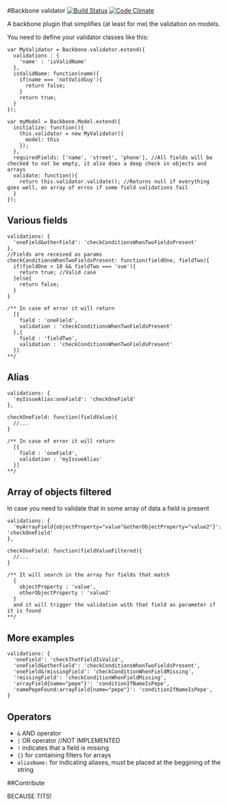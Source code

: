 
#Backbone validator [![Build Status](https://travis-ci.org/rafinskipg/Backbone.Validater.svg?branch=master)](https://travis-ci.org/rafinskipg/Backbone.Validater) [![Code Climate](https://codeclimate.com/github/rafinskipg/Backbone.Validater/badges/gpa.svg)](https://codeclimate.com/github/rafinskipg/Backbone.Validater)



A backbone plugin that simplifies (at least for me) the validation on models.

You need to define your validator classes like this:

````
var MyValidator = Backbone.validator.extend({
  validations : {
    'name' : 'isValidName'
  },
  isValidName: function(name){
    if(name === 'notValidGuy'){
      return false;
    }
    return true;
  }
});

var myModel = Backbone.Model.extend({
  initialize: function(){
    this.validator = new MyValidator({
      model: this
    });
  },
  requiredFields: ['name', 'street', 'phone'], //All fields will be checked to not be empty, it also does a deep check in objects and arrays
  validate: function(){
    return this.validator.validate(); //Returns null if everything goes well, an array of erros if some field validations fail
  }
});
````

## Various fields 

```
validations: {
  'oneField&otherField': 'checkConditionsWhenTwoFieldsPresent'
},
//Fields are received as params
checkConditionsWhenTwoFieldsPresent: function(fieldOne, fieldTwo){
  if(fieldOne > 10 && fieldTwo === 'sue'){
    return true; //Valid case
  }else{
    return false;
  }
}

/** In case of error it will return 
  [{ 
    field : 'oneField', 
    validation : 'checkConditionsWhenTwoFieldsPresent'
  },{ 
    field : 'fieldTwo', 
    validation : 'checkConditionsWhenTwoFieldsPresent'
  }] 
**/
```

## Alias

```
validations: {
  'myIssueAlias:oneField': 'checkOneField'
},

checkOneField: function(fieldValue){
  //...
}

/** In case of error it will return 
  [{ 
    field : 'oneField', 
    validation : 'myIssueAlias'
  }]
**/
```

## Array of objects filtered
In case you need to validate that in some array of data a field is present

```
validations: {
  'myArrayField{objectProperty="value"&otherObjectProperty="value2"}': 'checkOneField'
},

checkOneField: function(fieldValueFiltered){
  //...
}

/** It will search in the array for fields that match
  { 
    objectProperty : 'value', 
    otherObjectProperty : 'value2'
  }
  and it will trigger the validation with that field as parameter if it is found
**/
```

## More examples

````
validations: {
  'oneField': 'checkThatFieldIsValid',
  'oneField&otherField': 'checkConditionsWhenTwoFieldsPresent',
  'oneField&!missingField': 'checkConditionWhenFieldMissing',
  '!missingField': 'checkConditionWhenFieldMissing',
  'arrayField{name="pepe"}': 'conditionIfNameIsPepe',
  'namePepeFound:arrayField{name="pepe"}': 'conditionIfNameIsPepe',
}
````

## Operators

- `&` AND operator
- `|` OR operator //NOT IMPLEMENTED
- `!` indicates that a field is missing 
- `{}` for containing filters for arrays
- `aliasName:` for indicating aliases, must be placed at the beggining of the string

##Contribute

BECAUSE TITS!
